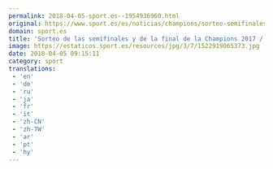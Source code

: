 ```yaml
---
permalink: 2018-04-05-sport.es--1954936960.html
original: https://www.sport.es/es/noticias/champions/sorteo-semifinales-final-champions-league-2017-2018-6735978?utm_source=rss-noticias&utm_medium=feed&utm_campaign=champions
domain: sport.es
title: 'Sorteo de las semifinales y de la final de la Champions 2017 / 2018'
image: https://estaticos.sport.es/resources/jpg/3/7/1522919065373.jpg
date: 2018-04-05 09:15:11
category: sport
translations: 
 - 'en'
 - 'de'
 - 'ru'
 - 'ja'
 - 'fr'
 - 'it'
 - 'zh-CN'
 - 'zh-TW'
 - 'ar'
 - 'pt'
 - 'hy'
---
```


